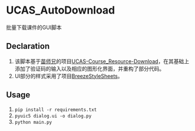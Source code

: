 # UCAS_AutoDownload

批量下载课件的GUI脚本

## Declaration

1. 该脚本基于[苗师兄](https://github.com/vastskymiaow)的项目[UCAS-Course_Resource-Download](https://github.com/vastskymiaow/UCAS-Course_Resource-Download)，在其基础上添加了验证码的输入以及相应的图形化界面，并重构了部分代码。
2. UI部分的样式采用了项目[BreezeStyleSheets](https://github.com/Alexhuszagh/BreezeStyleSheets)。

## Usage

1. `pip install -r requirements.txt`
2. `pyuic5 dialog.ui -o dialog.py`
3. `python main.py`
